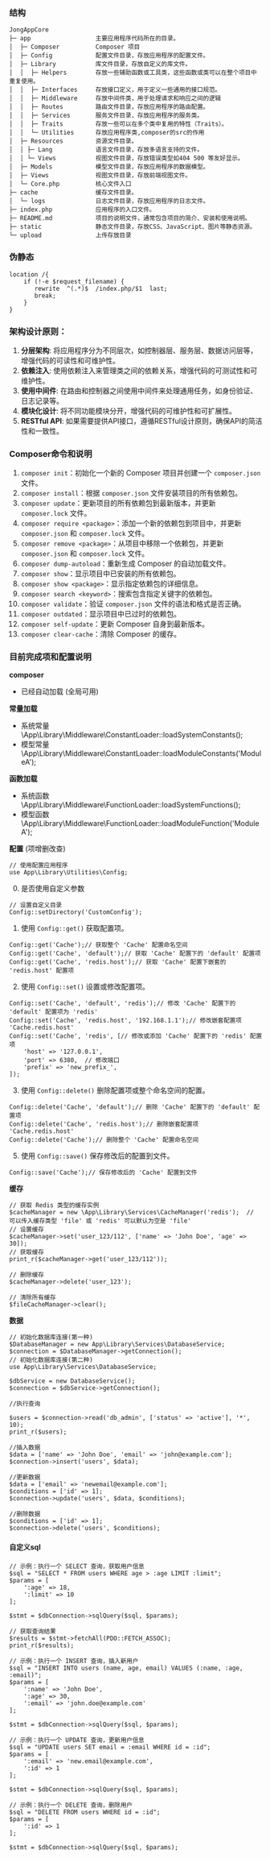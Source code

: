 ### 结构

```
JongAppCore
├─ app 					主要应用程序代码所在的目录。
│  ├─ Composer			Composer 项目
│  ├─ Config 			配置文件目录，存放应用程序的配置文件。
│  ├─ Library 			库文件目录，存放自定义的库文件。
│  │  ├─ Helpers 		存放一些辅助函数或工具类，这些函数或类可以在整个项目中重复使用。
│  │  ├─ Interfaces 	存放接口定义，用于定义一些通用的接口规范。
│  │  ├─ Middleware 	存放中间件类，用于处理请求和响应之间的逻辑
│  │  ├─ Routes 		路由文件目录，存放应用程序的路由配置。
│  │  ├─ Services 		服务文件目录，存放应用程序的服务类。
│  │  ├─ Traits 		存放一些可以在多个类中复用的特性（Traits）。
│  │  └─ Utilities 		存放应用程序类,composer的src的作用
│  ├─ Resources 		资源文件目录。
│  │ ├─ Lang 			语言文件目录，存放多语言支持的文件。
│  │ └─ Views 			视图文件目录，存放错误类型如404 500 等友好显示。
│  ├─ Models			模型文件目录，存放应用程序的数据模型。 
│  ├─ Views 			视图文件目录，存放前端视图文件。
│  └─ Core.php 			核心文件入口
├─ cache 				缓存文件目录。
│  └─ logs 				日志文件目录，存放应用程序的日志文件。
├─ index.php 			应用程序的入口文件。
├─ README.md 			项目的说明文件，通常包含项目的简介、安装和使用说明。
├─ static 				静态文件目录，存放CSS、JavaScript、图片等静态资源。
└─ upload 				上传存放目录
```


### 伪静态

```
location /{
    if (!-e $request_filename) {
       rewrite  ^(.*)$  /index.php/$1  last;
       break;
    }
}
```


### 架构设计原则：
1. **分层架构**: 将应用程序分为不同层次，如控制器层、服务层、数据访问层等，增强代码的可读性和可维护性。
2. **依赖注入**: 使用依赖注入来管理类之间的依赖关系，增强代码的可测试性和可维护性。
3. **使用中间件**: 在路由和控制器之间使用中间件来处理通用任务，如身份验证、日志记录等。
4. **模块化设计**: 将不同功能模块分开，增强代码的可维护性和可扩展性。
5. **RESTful API**: 如果需要提供API接口，遵循RESTful设计原则，确保API的简洁性和一致性。


### Composer命令和说明
1. `composer init`：初始化一个新的 Composer 项目并创建一个 `composer.json` 文件。
2. `composer install`：根据 `composer.json` 文件安装项目的所有依赖包。
3. `composer update`：更新项目的所有依赖包到最新版本，并更新 `composer.lock` 文件。
4. `composer require <package>`：添加一个新的依赖包到项目中，并更新 `composer.json` 和 `composer.lock` 文件。
5. `composer remove <package>`：从项目中移除一个依赖包，并更新 `composer.json` 和 `composer.lock` 文件。
6. `composer dump-autoload`：重新生成 Composer 的自动加载文件。
7. `composer show`：显示项目中已安装的所有依赖包。
8. `composer show <package>`：显示指定依赖包的详细信息。
9. `composer search <keyword>`：搜索包含指定关键字的依赖包。
10. `composer validate`：验证 `composer.json` 文件的语法和格式是否正确。
11. `composer outdated`：显示项目中已过时的依赖包。
12. `composer self-update`：更新 Composer 自身到最新版本。
13. `composer clear-cache`：清除 Composer 的缓存。

### 目前完成项和配置说明

**composer**
- 已经自动加载 (全局可用)

**常量加载**
- 系统常量 \App\Library\Middleware\ConstantLoader::loadSystemConstants();
- 模型常量 \App\Library\Middleware\ConstantLoader::loadModuleConstants('ModuleA');

**函数加载**
- 系统函数 \App\Library\Middleware\FunctionLoader::loadSystemFunctions();
- 模型函数 \App\Library\Middleware\FunctionLoader::loadModuleFunction('ModuleA');

**配置** (项增删改查)

```
// 使用配置应用程序
use App\Library\Utilities\Config;
```

0. 是否使用自定义参数

```
// 设置自定义目录
Config::setDirectory('CustomConfig');
```

1. 使用 `Config::get()` 获取配置项。

```
Config::get('Cache');// 获取整个 'Cache' 配置命名空间
Config::get('Cache', 'default');// 获取 'Cache' 配置下的 'default' 配置项
Config::get('Cache', 'redis.host');// 获取 'Cache' 配置下嵌套的 'redis.host' 配置项
```
2. 使用 `Config::set()` 设置或修改配置项。

```
Config::set('Cache', 'default', 'redis');// 修改 'Cache' 配置下的 'default' 配置项为 'redis'
Config::set('Cache', 'redis.host', '192.168.1.1');// 修改嵌套配置项 'Cache.redis.host'
Config::set('Cache', 'redis', [// 修改或添加 'Cache' 配置下的 'redis' 配置项
	'host' => '127.0.0.1',
	'port' => 6380,  // 修改端口
	'prefix' => 'new_prefix_',
]);
```
		
3. 使用 `Config::delete()` 删除配置项或整个命名空间的配置。

```
Config::delete('Cache', 'default');// 删除 'Cache' 配置下的 'default' 配置项
Config::delete('Cache', 'redis.host');// 删除嵌套配置项 'Cache.redis.host'
Config::delete('Cache');// 删除整个 'Cache' 配置命名空间
```

5. 使用 `Config::save()` 保存修改后的配置到文件。

```
Config::save('Cache');// 保存修改后的 'Cache' 配置到文件
```

**缓存**

```
// 获取 Redis 类型的缓存实例
$cacheManager = new \App\Library\Services\CacheManager('redis');  // 可以传入缓存类型 'file' 或 'redis' 可以默认为空是 'file'
// 设置缓存
$cacheManager->set('user_123/112', ['name' => 'John Doe', 'age' => 30]);
// 获取缓存
print_r($cacheManager->get('user_123/112'));

// 删除缓存
$cacheManager->delete('user_123');

// 清除所有缓存
$fileCacheManager->clear();

```

**数据**

```
// 初始化数据库连接(第一种)
$DatabaseManager = new App\Library\Services\DatabaseService;
$connection = $DatabaseManager->getConnection();
// 初始化数据库连接(第二种)
use App\Library\Services\DatabaseService;

$dbService = new DatabaseService();
$connection = $dbService->getConnection();
```

```
//执行查询

$users = $connection->read('db_admin', ['status' => 'active'], '*', 10);
print_r($users);

```

```
//插入数据
$data = ['name' => 'John Doe', 'email' => 'john@example.com'];
$connection->insert('users', $data);
```

```
//更新数据
$data = ['email' => 'newemail@example.com'];
$conditions = ['id' => 1];
$connection->update('users', $data, $conditions);
```

```
//删除数据
$conditions = ['id' => 1];
$connection->delete('users', $conditions);
```

#### 自定义sql

```
// 示例：执行一个 SELECT 查询，获取用户信息
$sql = "SELECT * FROM users WHERE age > :age LIMIT :limit";
$params = [
    ':age' => 18,
    ':limit' => 10
];

$stmt = $dbConnection->sqlQuery($sql, $params);

// 获取查询结果
$results = $stmt->fetchAll(PDO::FETCH_ASSOC);
print_r($results);
```

```
// 示例：执行一个 INSERT 查询，插入新用户
$sql = "INSERT INTO users (name, age, email) VALUES (:name, :age, :email)";
$params = [
    ':name' => 'John Doe',
    ':age' => 30,
    ':email' => 'john.doe@example.com'
];

$stmt = $dbConnection->sqlQuery($sql, $params);
```

```
// 示例：执行一个 UPDATE 查询，更新用户信息
$sql = "UPDATE users SET email = :email WHERE id = :id";
$params = [
    ':email' => 'new.email@example.com',
    ':id' => 1
];

$stmt = $dbConnection->sqlQuery($sql, $params);
```
```
// 示例：执行一个 DELETE 查询，删除用户
$sql = "DELETE FROM users WHERE id = :id";
$params = [
    ':id' => 1
];

$stmt = $dbConnection->sqlQuery($sql, $params);
```
